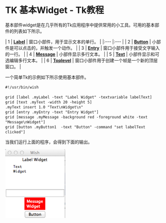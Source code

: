 # TK 基本Widget - Tk教程

基本部件widget是在几乎所有的Tk应用程序中提供常用的小工具。可用的基本部件的列表如下所示。

| 1 | **[Label](http://www.yiibai.com/tcl-tk/tk_label_widget.html)** | 窗口小部件，用于显示文本的单行。 |
|:--- |:--- |
| 2 | **[Button](http://www.yiibai.com/tcl-tk/tk_button_widget.html)** | 小部件是可以点击的，并触发一个动作。 |
| 3 | **[Entry](http://www.yiibai.com/tcl-tk/tk_entry_widget.html)** | 窗口小部件用于接受文字输入的一行。 |
| 4 | **[Message](http://www.yiibai.com/tcl-tk/tk_message_widget.html)** | 小部件显示多行文本。 |
| 5 | **[Text](http://www.yiibai.com/tcl-tk/tk_text_widget.html)** | 小部件显示和可选编辑多行文本。 |
| 6 | **[Toplevel](http://www.yiibai.com/tcl-tk/tk_toplevel_widget.html)** | 窗口小部件用于创建一个帧是一个新的顶层窗口。 |

一个简单Tk的示例如下所示使用基本部件。

```
#!/usr/bin/wish

grid [label .myLabel -text "Label Widget" -textvariable labelText] 
grid [text .myText -width 20 -height 5]
.myText insert 1.0 "Text\nWidget\n"
grid [entry .myEntry -text "Entry Widget"]
grid [message .myMessage -background red -foreground white -text "Message\nWidget"]
grid [button .myButton1  -text "Button" -command "set labelText clicked"]

```

当我们运行上面的程序，会得到下面的输出。

![Basic Widgets Example](../img/0U95JD7-0.png)   